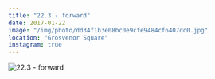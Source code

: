 ```yaml
---
title: "22.3 - forward"
date: 2017-01-22
image: "/img/photo/dd34f1b3e08bc0e9cfe9484cf6407dc0.jpg"
location: "Grosvenor Square"
instagram: true
---
```


![22.3 - forward](/img/photo/dd34f1b3e08bc0e9cfe9484cf6407dc0.jpg)
